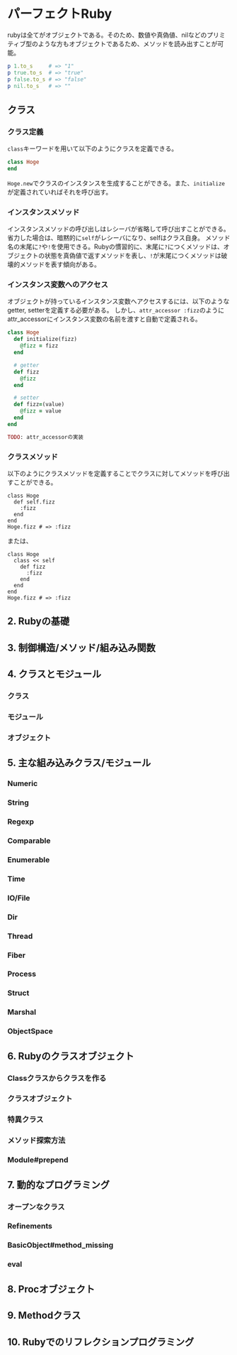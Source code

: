 # パーフェクトRuby

rubyは全てがオブジェクトである。そのため、数値や真偽値、nilなどのプリミティブ型のような方もオブジェクトであるため、メソッドを読み出すことが可能。

```ruby
p 1.to_s     # => "1"
p true.to_s  # => "true"
p false.to_s # => "false"
p nil.to_s   # => ""
```

## クラス

### クラス定義

`class`キーワードを用いて以下のようにクラスを定義できる。

```ruby
class Hoge
end
```

`Hoge.new`でクラスのインスタンスを生成することができる。また、`initialize`が定義されていればそれを呼び出す。

### インスタンスメソッド

インスタンスメソッドの呼び出しはレシーバが省略して呼び出すことができる。省力した場合は、暗黙的に`self`がレシーバになり、selfはクラス自身。
メソッド名の末尾に`?`や`!`を使用できる。Rubyの慣習的に、末尾に`?`につくメソッドは、オブジェクトの状態を真偽値で返すメソッドを表し、`!`が末尾につくメソッドは破壊的メソッドを表す傾向がある。

### インスタンス変数へのアクセス

オブジェクトが持っているインスタンス変数へアクセスするには、以下のようなgetter, setterを定義する必要がある。
しかし、`attr_accessor :fizz`のようにattr_accessorにインスタンス変数の名前を渡すと自動で定義される。

```ruby
class Hoge
  def initialize(fizz)
    @fizz = fizz
  end

  # getter
  def fizz
    @fizz
  end

  # setter
  def fizz=(value)
    @fizz = value
  end
end
```

```ruby
TODO: attr_accessorの実装
```

### クラスメソッド

以下のようにクラスメソッドを定義することでクラスに対してメソッドを呼び出すことができる。

```
class Hoge
  def self.fizz
    :fizz
  end
end
Hoge.fizz # => :fizz
```

または、

```
class Hoge
  class << self
    def fizz
      :fizz
    end
  end
end
Hoge.fizz # => :fizz
```

## 2. Rubyの基礎
## 3. 制御構造/メソッド/組み込み関数
## 4. クラスとモジュール
### クラス
### モジュール
### オブジェクト
## 5. 主な組み込みクラス/モジュール
### Numeric
### String
### Regexp
### Comparable
### Enumerable
### Time
### IO/File
### Dir
### Thread
### Fiber
### Process
### Struct
### Marshal
### ObjectSpace
## 6. Rubyのクラスオブジェクト
### Classクラスからクラスを作る
### クラスオブジェクト
### 特異クラス
### メソッド探索方法
### Module#prepend
## 7. 動的なプログラミング
### オープンなクラス
### Refinements
### BasicObject#method_missing
### eval
## 8. Procオブジェクト
## 9. Methodクラス
## 10. Rubyでのリフレクションプログラミング
